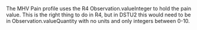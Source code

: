 The MHV Pain profile uses the R4 Observation.valueInteger to hold the pain value. This is the right thing to do in R4, but in DSTU2 this would need to be in Observation.valueQuantity with no units and only integers between 0-10.
